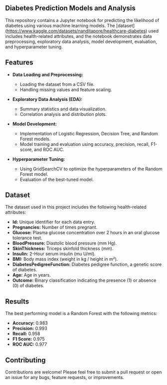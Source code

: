## Diabetes Prediction Models and Analysis

This repository contains a Jupyter notebook for predicting the likelihood of diabetes using various machine learning models. The [dataset] (https://www.kaggle.com/datasets/nanditapore/healthcare-diabetes) used includes health-related attributes, and the notebook demonstrates data preprocessing, exploratory data analysis, model development, evaluation, and hyperparameter tuning.

## Features

- **Data Loading and Preprocessing:**
  - Loading the dataset from a CSV file.
  - Handling missing values and feature scaling.
  
- **Exploratory Data Analysis (EDA):**
  - Summary statistics and data visualization.
  - Correlation analysis and distribution plots.

- **Model Development:**
  - Implementation of Logistic Regression, Decision Tree, and Random Forest models.
  - Model training and evaluation using accuracy, precision, recall, F1-score, and ROC AUC.

- **Hyperparameter Tuning:**
  - Using GridSearchCV to optimize the hyperparameters of the Random Forest model.
  - Evaluation of the best-tuned model.

## Dataset

The dataset used in this project includes the following health-related attributes:

- **Id:** Unique identifier for each data entry.
- **Pregnancies:** Number of times pregnant.
- **Glucose:** Plasma glucose concentration over 2 hours in an oral glucose tolerance test.
- **BloodPressure:** Diastolic blood pressure (mm Hg).
- **SkinThickness:** Triceps skinfold thickness (mm).
- **Insulin:** 2-Hour serum insulin (mu U/ml).
- **BMI:** Body mass index (weight in kg / height in m²).
- **DiabetesPedigreeFunction:** Diabetes pedigree function, a genetic score of diabetes.
- **Age:** Age in years.
- **Outcome:** Binary classification indicating the presence (1) or absence (0) of diabetes.

## Results

The best performing model is a Random Forest with the following metrics:
- **Accuracy:** 0.983
- **Precision:** 0.993
- **Recall:** 0.958
- **F1 Score:** 0.975
- **ROC AUC:** 0.977

## Contributing

Contributions are welcome! Please feel free to submit a pull request or open an issue for any bugs, feature requests, or improvements.
